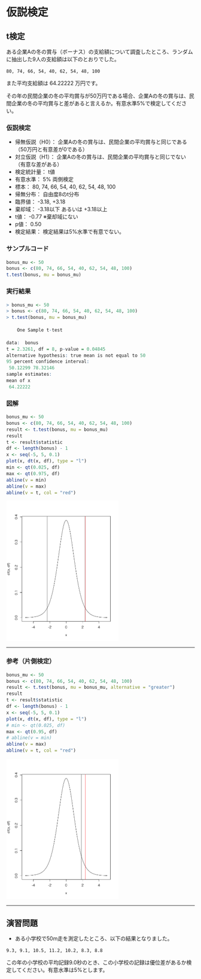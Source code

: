 # 仮説検定

## t検定

ある企業Aの冬の賞与（ボーナス）の支給額について調査したところ、ランダムに抽出した9人の支給額は以下のとおりでした。

```
80, 74, 66, 54, 40, 62, 54, 48, 100
```

また平均支給額は 64.22222 万円です。

その年の民間企業の冬の平均賞与が50万円である場合、企業Aの冬の賞与は、民間企業の冬の平均賞与と差があると言えるか。有意水準5%で検定してください。

### 仮説検定

* 帰無仮説（H0）： 企業Aの冬の賞与は、民間企業の平均賞与と同じである（50万円と有意差が0である）
* 対立仮説（H1）： 企業Aの冬の賞与は、民間企業の平均賞与と同じでない（有意な差がある）
* 検定統計量： t値
* 有意水準： 5% 両側検定
* 標本： 80, 74, 66, 54, 40, 62, 54, 48, 100
* 帰無分布： 自由度8のt分布
* 臨界値： -3.18, +3.18
* 棄却域： -3.18以下 あるいは +3.18以上
* t値： -0.77 ※棄却域にない
* p値： 0.50
* 検定結果： 検定結果は5%水準で有意でない。


### サンプルコード

```r
bonus_mu <- 50
bonus <- c(80, 74, 66, 54, 40, 62, 54, 48, 100)
t.test(bonus, mu = bonus_mu)
```

### 実行結果

```r
> bonus_mu <- 50
> bonus <- c(80, 74, 66, 54, 40, 62, 54, 48, 100)
> t.test(bonus, mu = bonus_mu)

	One Sample t-test

data:  bonus
t = 2.3261, df = 8, p-value = 0.04845
alternative hypothesis: true mean is not equal to 50
95 percent confidence interval:
 50.12299 78.32146
sample estimates:
mean of x 
 64.22222 
```

### 図解

```r
bonus_mu <- 50
bonus <- c(80, 74, 66, 54, 40, 62, 54, 48, 100)
result <- t.test(bonus, mu = bonus_mu)
result
t <- result$statistic
df <- length(bonus) - 1
x <- seq(-5, 5, 0.1)
plot(x, dt(x, df), type = "l")
min <- qt(0.025, df)
max <- qt(0.975, df)
abline(v = min)
abline(v = max)
abline(v = t, col = "red")
```

<img src="../img/day/044.png" width="300px">

---

### 参考（片側検定）

```r
bonus_mu <- 50
bonus <- c(80, 74, 66, 54, 40, 62, 54, 48, 100)
result <- t.test(bonus, mu = bonus_mu, alternative = "greater")
result
t <- result$statistic
df <- length(bonus) - 1
x <- seq(-5, 5, 0.1)
plot(x, dt(x, df), type = "l")
# min <- qt(0.025, df)
max <- qt(0.95, df)
# abline(v = min)
abline(v = max)
abline(v = t, col = "red")
```

<img src="../img/day/045.png" width="300px">

---

## 演習問題

* ある小学校で50m走を測定したところ、以下の結果となりました。

```
9.3, 9.1, 10.5, 11.2, 10.2, 8.3, 8.8
```

この年の小学校の平均記録9.0秒のとき、この小学校の記録は優位差があるか検定してください。有意水準は5%とします。
